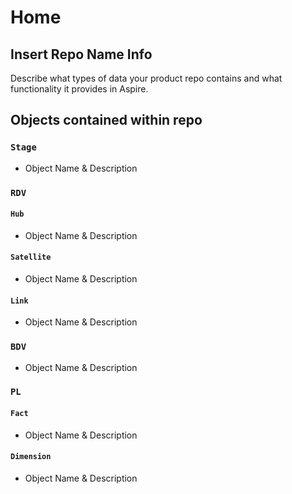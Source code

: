 # Home

## Insert Repo Name Info

Describe what types of data your product repo contains and what functionality it provides in Aspire.

## Objects contained within repo

### `Stage`
* Object Name & Description
### `RDV`
#### `Hub`
* Object Name & Description
#### `Satellite`
* Object Name & Description
#### `Link`
* Object Name & Description
### `BDV`
* Object Name & Description
### `PL`
#### `Fact`
* Object Name & Description
#### `Dimension`
* Object Name & Description


